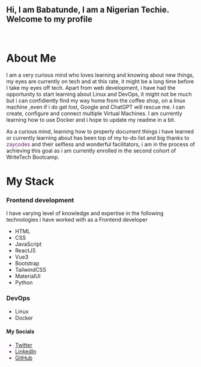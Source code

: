 
<!DOCTYPE html>
<html lang="en">
<head>
    <meta charset="UTF-8">
    <meta name="viewport" content="width=device-width, initial-scale=1.0">
</head>
<body>
    <html>
<h2 class="header">Hi, I am Babatunde, I am a Nigerian Techie. Welcome to my profile</h2></br>

<div class="brief-intro">
    <h1>About Me</h1>
    <p>
        I am a very curious mind who loves learning and knowing about new things, my eyes are currently on tech and at this rate,
        it might be a long time before I take my eyes off tech. Apart from web development, i have had the opportunity to
        start learning about Linux and DevOps, it might not be much but i can confidiently find my way home from the coffee shop,
        on a linux machine ,even if i do get lost, Google and ChatGPT will rescue me. I can
        create, configure and connect multiple Virtual Machines. I am currently learning how to use Docker and i hope to update
        my readme in a bit.
    </p>
    <p>
          As a curious mind, learning how to properly document things i have learned or currently learning about has been top of my
       to-do list and big thanks to <a style="text-decoration: none; color: rgb(107, 37, 107);" href="https://twitter.com/zaycodes">zaycodes</a>
        and their selfless and wonderful facilitators, i am in the process of achieving this goal as i am currently enrolled in the second cohort
        of WriteTech Bootcamp. 
    </p>     
</div>

<div class="my-stack">
    <h1>My Stack</h1>
   <div class="frontend">
    <h3>Frontend development</h3>
    <p>I have varying level of knowledge and expertise in the following technologies i have worked with as a Frontend developer</p>
    <ul>
        <li>HTML</li>
        <li>CSS</li>
        <li>JavaScript</li>
        <li>ReactJS</li>
        <li>Vue3</li>
        <li>Bootstrap</li>
        <li>TailwindCSS</li>
        <li>MaterialUI</li>
        <li>Python</li>
    </ul>
   </div>
   
   <div class="devops">
    <h3>DevOps</h3>
    <ul>
        <li>Linux</li>
        <li>Docker</li> 
    </ul>
   </div>
</div>

<div class="my-socials">
    <h4>My Socials</h4>
    <ul style="text-decoration: none;  color: rgb(107, 37, 107);">
        <li><a href="https://twitter.com/yungzeeofcodes">Twitter</a></li>
        <li><a href="https://linkedin.com/in/ogunbiyi-babatunde">LinkedIn</a></li>
        <li><a href="https://github.com/yungzeeongit">GitHub</a></li>
    </ul>
</div>

</body>
</html>
